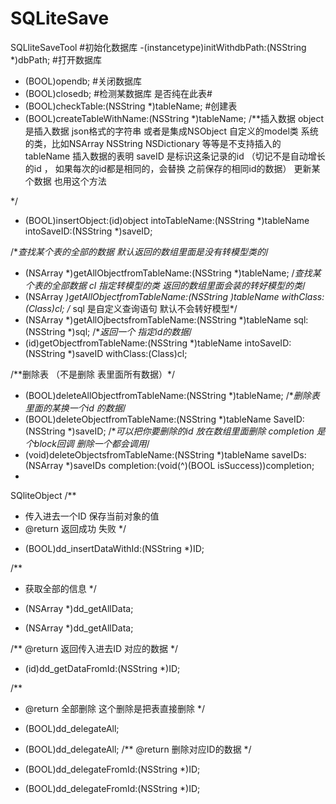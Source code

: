 # SQLiteSave
SQLliteSaveTool
#初始化数据库
-(instancetype)initWithdbPath:(NSString *)dbPath;
#打开数据库
- (BOOL)opendb;
#关闭数据库
- (BOOL)closedb; 
#检测某数据库 是否纯在此表#
- (BOOL)checkTable:(NSString *)tableName;
#创建表
- (BOOL)createTableWithName:(NSString *)tableName;
/**插入数据  object 是插入数据 json格式的字符串  或者是集成NSObject 自定义的model类
   系统的类，比如NSArray NSString NSDictionary 等等是不支持插入的
           tableName    插入数据的表明
           saveID    是标识这条记录的id   （切记不是自动增长的id ， 如果每次的id都是相同的，会替换
    之前保存的相同id的数据） 更新某个数据 也用这个方法  
 
 */
- (BOOL)insertObject:(id)object intoTableName:(NSString *)tableName  intoSaveID:(NSString *)saveID;

/**查找某个表的全部的数据 默认返回的数组里面是没有转模型类的*/

- (NSArray *)getAllObjectfromTableName:(NSString *)tableName;
/*查找某个表的全部数据     cl 指定转模型的类 返回的数组里面会装的转好模型的类*/
- (NSArray *)getAllObjectfromTableName:(NSString *)tableName withClass:(Class)cl;
/** sql 是自定义查询语句  默认不会转好模型*/
- (NSArray *)getAllOjbectsfromTableName:(NSString *)tableName sql:(NSString *)sql;
/**返回一个 指定id的数据*/
- (id)getObjectfromTableName:(NSString *)tableName intoSaveID:(NSString *)saveID withClass:(Class)cl;

/**删除表 （不是删除 表里面所有数据）*/
- (BOOL)deleteAllObjectfromTableName:(NSString *)tableName;
/**删除表里面的某换一个id 的数据*/
- (BOOL)deleteObjectfromTableName:(NSString *)tableName  SaveID:(NSString *)saveID;
/**可以把你要删除的id 放在数组里面删除 completion 是个block回调 删除一个都会调用*/
- (void)deleteObjectsfromTableName:(NSString *)tableName saveIDs:(NSArray *)saveIDs completion:(void(^)(BOOL isSuccess))completion;  
- 


SQliteObject
/**
 *  传入进去一个ID 保存当前对象的值
 *  @return 返回成功 失败
 */
- (BOOL)dd_insertDataWithId:(NSString *)ID;

/**
 *  获取全部的信息
 */
- (NSArray *)dd_getAllData;
+ (NSArray *)dd_getAllData;

/**
   @return 返回传入进去ID 对应的数据
 */
- (id)dd_getDataFromId:(NSString *)ID;

/**
 *  @return 全部删除  这个删除是把表直接删除
 */
- (BOOL)dd_delegateAll;
+ (BOOL)dd_delegateAll;
/**
  @return 删除对应ID的数据
 */
- (BOOL)dd_delegateFromId:(NSString *)ID;
+ (BOOL)dd_delegateFromId:(NSString *)ID;







